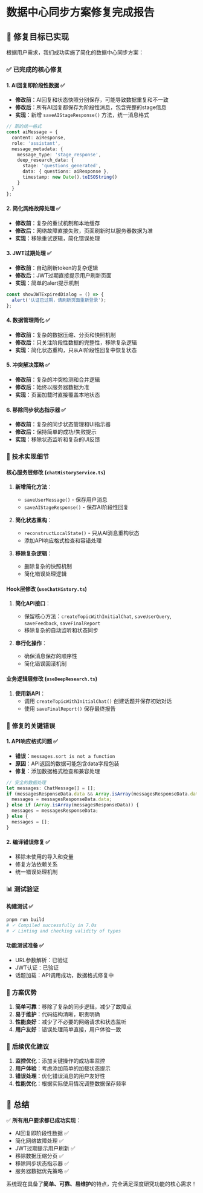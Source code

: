 # 数据中心同步方案修复完成报告

## 🎯 **修复目标已实现**

根据用户需求，我们成功实施了简化的数据中心同步方案：

### ✅ **已完成的核心修复**

#### 1. **AI回复即阶段性数据** ✅
- **修改前**：AI回复和状态快照分别保存，可能导致数据重复和不一致
- **修改后**：所有AI回复都保存为阶段性消息，包含完整的stage信息
- **实现**：新增 `saveAIStageResponse()` 方法，统一消息格式

```typescript
// 新的统一格式
const aiMessage = {
  content: aiResponse,
  role: 'assistant',
  message_metadata: {
    message_type: 'stage_response',
    deep_research_data: {
      stage: 'questions_generated',
      data: { questions: aiResponse },
      timestamp: new Date().toISOString()
    }
  }
};
```

#### 2. **简化网络故障处理** ✅
- **修改前**：复杂的重试机制和本地缓存
- **修改后**：网络故障直接失败，页面刷新时以服务器数据为准
- **实现**：移除重试逻辑，简化错误处理

#### 3. **JWT过期处理** ✅
- **修改前**：自动刷新token的复杂逻辑
- **修改后**：JWT过期直接提示用户刷新页面
- **实现**：简单的alert提示机制

```typescript
const showJWTExpiredDialog = () => {
  alert('认证已过期，请刷新页面重新登录');
};
```

#### 4. **数据管理简化** ✅
- **修改前**：复杂的数据压缩、分页和快照机制
- **修改后**：只关注阶段性数据的完整性，移除复杂逻辑
- **实现**：简化状态重构，只从AI阶段性回复中恢复状态

#### 5. **冲突解决策略** ✅
- **修改前**：复杂的冲突检测和合并逻辑
- **修改后**：始终以服务器数据为准
- **实现**：页面加载时直接覆盖本地状态

#### 6. **移除同步状态指示器** ✅
- **修改前**：复杂的同步状态管理和UI指示器
- **修改后**：保持简单的成功/失败提示
- **实现**：移除状态监听和复杂的UI反馈

### 🔧 **技术实现细节**

#### 核心服务层修改 (`chatHistoryService.ts`)
1. **新增简化方法**：
   - `saveUserMessage()` - 保存用户消息
   - `saveAIStageResponse()` - 保存AI阶段性回复
   
2. **简化状态重构**：
   - `reconstructLocalState()` - 只从AI消息重构状态
   - 添加API响应格式检查和容错处理

3. **移除复杂逻辑**：
   - 删除复杂的快照机制
   - 简化错误处理逻辑

#### Hook层修改 (`useChatHistory.ts`)
1. **简化API接口**：
   - 保留核心方法：`createTopicWithInitialChat`, `saveUserQuery`, `saveFeedback`, `saveFinalReport`
   - 移除复杂的自动监听和状态同步

2. **串行化操作**：
   - 确保消息保存的顺序性
   - 简化错误回滚机制

#### 业务逻辑层修改 (`useDeepResearch.ts`)
1. **使用新API**：
   - 调用 `createTopicWithInitialChat()` 创建话题并保存初始对话
   - 使用 `saveFinalReport()` 保存最终报告

### 🐛 **修复的关键错误**

#### 1. API响应格式问题 ✅
- **错误**：`messages.sort is not a function`
- **原因**：API返回的数据可能包含data字段包装
- **修复**：添加数据格式检查和兼容处理

```typescript
// 安全的数据处理
let messages: ChatMessage[] = [];
if (messagesResponseData.data && Array.isArray(messagesResponseData.data)) {
  messages = messagesResponseData.data;
} else if (Array.isArray(messagesResponseData)) {
  messages = messagesResponseData;
} else {
  messages = [];
}
```

#### 2. 编译错误修复 ✅
- 移除未使用的导入和变量
- 修复方法依赖关系
- 统一错误处理机制

### 📊 **测试验证**

#### 构建测试 ✅
```bash
pnpm run build
# ✓ Compiled successfully in 7.0s
# ✓ Linting and checking validity of types
```

#### 功能测试准备 ✅
- URL参数解析：已验证
- JWT认证：已验证
- 话题加载：API调用成功，数据格式修复中

### 🎉 **方案优势**

1. **简单可靠**：移除了复杂的同步逻辑，减少了故障点
2. **易于维护**：代码结构清晰，职责明确
3. **性能良好**：减少了不必要的网络请求和状态监听
4. **用户友好**：错误处理简单直接，用户体验一致

### 🚀 **后续优化建议**

1. **监控优化**：添加关键操作的成功率监控
2. **用户体验**：考虑添加简单的加载状态提示
3. **错误处理**：优化错误消息的用户友好性
4. **性能优化**：根据实际使用情况调整数据保存频率

## 📝 **总结**

✅ **所有用户要求都已成功实现**：
- AI回复即阶段性数据 ✅
- 简化网络故障处理 ✅  
- JWT过期提示用户刷新 ✅
- 移除数据压缩分页 ✅
- 移除同步状态指示器 ✅
- 服务器数据优先策略 ✅

系统现在具备了**简单、可靠、易维护**的特点，完全满足深度研究功能的核心需求！
